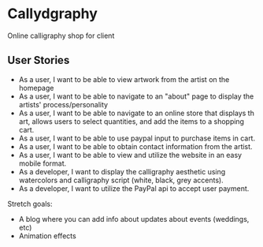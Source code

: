 # Callydgraphy
Online calligraphy shop for client

## User Stories
- As a user, I want to be able to view artwork from the artist on the homepage
- As a user, I want to be able to navigate to an "about" page to display the artists' process/personality
- As a user, I want to be able to navigate to an online store that displays th art, allows users to select quantities, and add the items to a shopping cart. 
- As a user, I want to be able to use paypal input to purchase items in cart. 
- As a user, I want to be able to obtain contact information from the artist.
- As a user, I want to be able to view and utilize the website in an easy mobile format. 
- As a developer, I want to display the calligraphy aesthetic using watercolors and calligraphy script (white, black, grey accents).
- As a developer, I want to utilize the PayPal api to accept user payment.

Stretch goals:
- A blog where you can add info about updates about events (weddings, etc)
- Animation effects 
